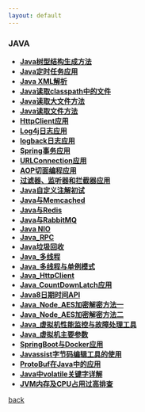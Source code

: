 ```yaml
---
layout: default
---
```



### JAVA

  * **[Java树型结构生成方法](./detail/Java树生成方法.html)**
  * **[Java定时任务应用](./detail/Java中定时任务应用.html)**
  * **[Java XML解析](./detail/Java中的xml解析.html)**
  * **[Java读取classpath中的文件](./detail/Java读取classpath中的文件.html)**
  * **[Java读取大文件方法](./detail/Java读取大文件方法.html)**
  * **[Java读取文件方法](./detail/Java读文件方法.html)**
  * **[HttpClient应用](./detail/HttpClient应用.html)**
  * **[Log4j日志应用](./detail/log4j日志应用.html)**
  * **[logback日志应用](https://github.com/bingbo/simple-springmvc-app)**
  * **[Spring事务应用](./detail/spring-事务应用.html)**
  * **[URLConnection应用](./detail/URLConnection应用.html)**
  * **[AOP切面编程应用](./detail/AOP切面编程应用.html)**
  * **[过滤器、监听器和拦截器应用](./detail/过滤器、监听器和拦截器.html)**
  * **[Java自定义注解初试](./detail/Java自定义注解初试.html)**  
  * **[Java与Memcached](./detail/Java与Memcached.html)**  
  * **[Java与Redis](./detail/Java与Redis.html)** 
  * **[Java与RabbitMQ](./detail/Java与RabbitMQ.html)** 
  * **[Java NIO](./detail/Java_nio.html)**
  * **[Java_RPC](./detail/Java_RPC.html)**
  * **[Java垃圾回收](./detail/Java垃圾回收器原理.html)**
  * **[Java_多线程](./detail/Java_多线程.html)**
  * **[Java_多线程与单例模式](./detail/Java_多线程与单例模式.html)**
  * **[Java_HttpClient](./detail/Java_HttpClient.html)**
  * **[Java_CountDownLatch应用](./detail/Java_CountDownLatch.html)**
  * **[Java8日期时间API](./detail/Java8日期时间API.html)**
  * **[Java_Node_AES加密解密方法一](./detail/Java_AesForNodeJs.html)**
  * **[Java_Node_AES加密解密方法二](./detail/Java与Node结合AES加密解密.html)**
  * **[Java_虚拟机性能监控与故障处理工具](./detail/Java_虚拟机性能监控与故障处理工具.html)**
  * **[Java_虚拟机主要参数](./detail/Java_虚拟机主要参数.html)**
  * **[SpringBoot与Docker应用](https://github.com/bingbo/spring-boot-demo)**
  * **[Javassist字节码编辑工具的使用](./detail/JavaSsist的使用.html)**
  * **[ProtoBuf在Java中的应用](https://github.com/bingbo/netty-app)**
  * **[Java中volatile关键字详解](./detail/Java中volatile详解.html)**
  * **[JVM内存及CPU占用过高排查](./detail/JVM内存及CPU占用过高排查.html)**
 

[back](./../../)